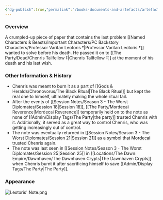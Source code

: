 ```yaml
---
{"dg-publish":true,"permalink":"/books-documents-and-artefacts/artefacts/leotoris-last-problem/","tags":["Artefact"],"noteIcon":"","created":"2024-08-07T15:52:46.366+01:00","updated":"2024-12-23T18:13:23.694+00:00"}
---
```


### Overview
A crumpled-up piece of paper that contains the last problem [[Named Characters & Beasts/Important Characters/PC Backstory Characters/Professor Varitan Leotoris †\|Professor Varitan Leotoris †]] wanted to solve before his death. He passed it on to [[The Party/Dead/Chenris Tallfellow ‡\|Chenris Tallfellow ‡]] at the moment of his death and his last wish. 

### Other Information & History
- Chenris was meant to burn it as a part of [[Gods & Heralds/Chronovorus/The Black Ritual\|The Black Ritual]] but kept the real one to himself, ultimately making the whole ritual fail.
- After the events of [[Session Notes/Season 3 - The Worst Diplomates/Session 18\|Session 18]], [[The Party/Mordecai Reverence\|Mordecai Reverence]] temporarily held on to the note as none of [[Admin/Display Tags/The Party\|the party]] trusted Chenris with it. Additionally, it served as a great way to control Chenris, who was getting increasingly out of control. 
- The note was eventually returned in [[Session Notes/Season 3 - The Worst Diplomates/Session 21\|Session 21]] as a symbol that Mordecai trusted Chenris again.
- The note was last seen in [[Session Notes/Season 3 - The Worst Diplomates/Session 25\|Session 25]] in [[Locations/The Dawn Empire/Dawnhaven/The Dawnhaven Crypts\|The Dawnhaven Crypts]] when Chenris burnt it after sacrificing himself to save [[Admin/Display Tags/The Party\|The Party]].

### Appearance
![Leotoris' Note.png](/img/user/Admin/Attachments/Leotoris'%20Note.png)